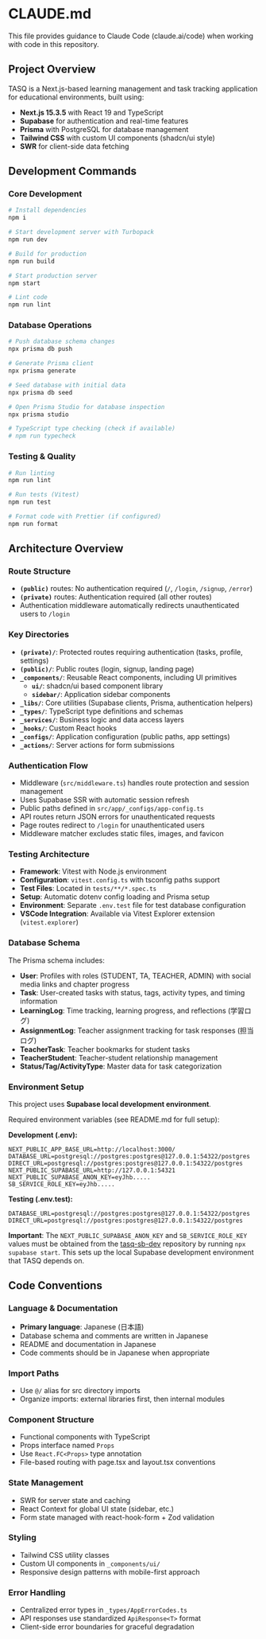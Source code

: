 # CLAUDE.md

This file provides guidance to Claude Code (claude.ai/code) when working with code in this repository.

## Project Overview

TASQ is a Next.js-based learning management and task tracking application for educational environments, built using:
- **Next.js 15.3.5** with React 19 and TypeScript
- **Supabase** for authentication and real-time features  
- **Prisma** with PostgreSQL for database management
- **Tailwind CSS** with custom UI components (shadcn/ui style)
- **SWR** for client-side data fetching

## Development Commands

### Core Development
```bash
# Install dependencies
npm i

# Start development server with Turbopack
npm run dev

# Build for production
npm run build

# Start production server
npm start

# Lint code
npm run lint
```

### Database Operations
```bash
# Push database schema changes
npx prisma db push

# Generate Prisma client
npx prisma generate  

# Seed database with initial data
npx prisma db seed

# Open Prisma Studio for database inspection
npx prisma studio

# TypeScript type checking (check if available)
# npm run typecheck
```

### Testing & Quality
```bash
# Run linting
npm run lint

# Run tests (Vitest)
npm run test

# Format code with Prettier (if configured)
npm run format
```

## Architecture Overview

### Route Structure
- **`(public)`** routes: No authentication required (`/`, `/login`, `/signup`, `/error`)
- **`(private)`** routes: Authentication required (all other routes)
- Authentication middleware automatically redirects unauthenticated users to `/login`

### Key Directories
- **`(private)/`**: Protected routes requiring authentication (tasks, profile, settings)
- **`(public)/`**: Public routes (login, signup, landing page)
- **`_components/`**: Reusable React components, including UI primitives
  - **`ui/`**: shadcn/ui based component library
  - **`sidebar/`**: Application sidebar components
- **`_libs/`**: Core utilities (Supabase clients, Prisma, authentication helpers)
- **`_types/`**: TypeScript type definitions and schemas  
- **`_services/`**: Business logic and data access layers
- **`_hooks/`**: Custom React hooks
- **`_configs/`**: Application configuration (public paths, app settings)
- **`_actions/`**: Server actions for form submissions

### Authentication Flow
- Middleware (`src/middleware.ts`) handles route protection and session management
- Uses Supabase SSR with automatic session refresh
- Public paths defined in `src/app/_configs/app-config.ts`
- API routes return JSON errors for unauthenticated requests
- Page routes redirect to `/login` for unauthenticated users
- Middleware matcher excludes static files, images, and favicon

### Testing Architecture
- **Framework**: Vitest with Node.js environment
- **Configuration**: `vitest.config.ts` with tsconfig paths support
- **Test Files**: Located in `tests/**/*.spec.ts`
- **Setup**: Automatic dotenv config loading and Prisma setup
- **Environment**: Separate `.env.test` file for test database configuration
- **VSCode Integration**: Available via Vitest Explorer extension (`vitest.explorer`)

### Database Schema
The Prisma schema includes:
- **User**: Profiles with roles (STUDENT, TA, TEACHER, ADMIN) with social media links and chapter progress
- **Task**: User-created tasks with status, tags, activity types, and timing information
- **LearningLog**: Time tracking, learning progress, and reflections (学習ログ)
- **AssignmentLog**: Teacher assignment tracking for task responses (担当ログ)
- **TeacherTask**: Teacher bookmarks for student tasks
- **TeacherStudent**: Teacher-student relationship management
- **Status/Tag/ActivityType**: Master data for task categorization

### Environment Setup
This project uses **Supabase local development environment**. 

Required environment variables (see README.md for full setup):

**Development (.env):**
```env
NEXT_PUBLIC_APP_BASE_URL=http://localhost:3000/
DATABASE_URL=postgresql://postgres:postgres@127.0.0.1:54322/postgres
DIRECT_URL=postgresql://postgres:postgres@127.0.0.1:54322/postgres
NEXT_PUBLIC_SUPABASE_URL=http://127.0.0.1:54321
NEXT_PUBLIC_SUPABASE_ANON_KEY=eyJhb.....
SB_SERVICE_ROLE_KEY=eyJhb.....
```

**Testing (.env.test):**
```env
DATABASE_URL=postgresql://postgres:postgres@127.0.0.1:54322/postgres
DIRECT_URL=postgresql://postgres:postgres@127.0.0.1:54322/postgres
```

**Important**: The `NEXT_PUBLIC_SUPABASE_ANON_KEY` and `SB_SERVICE_ROLE_KEY` values must be obtained from the [tasq-sb-dev](https://github.com/shiftb-hub/tasq-sb-dev) repository by running `npx supabase start`. This sets up the local Supabase development environment that TASQ depends on.

## Code Conventions

### Language & Documentation
- **Primary language**: Japanese (日本語)
- Database schema and comments are written in Japanese
- README and documentation in Japanese
- Code comments should be in Japanese when appropriate

### Import Paths
- Use `@/` alias for src directory imports
- Organize imports: external libraries first, then internal modules

### Component Structure
- Functional components with TypeScript
- Props interface named `Props` 
- Use `React.FC<Props>` type annotation
- File-based routing with page.tsx and layout.tsx conventions

### State Management
- SWR for server state and caching
- React Context for global UI state (sidebar, etc.)
- Form state managed with react-hook-form + Zod validation

### Styling
- Tailwind CSS utility classes
- Custom UI components in `_components/ui/`
- Responsive design patterns with mobile-first approach

### Error Handling
- Centralized error types in `_types/AppErrorCodes.ts`
- API responses use standardized `ApiResponse<T>` format
- Client-side error boundaries for graceful degradation